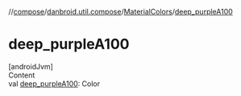 //[compose](../../../index.md)/[danbroid.util.compose](../index.md)/[MaterialColors](index.md)/[deep_purpleA100](deep_purple-a100.md)



# deep_purpleA100  
[androidJvm]  
Content  
val [deep_purpleA100](deep_purple-a100.md): Color  



